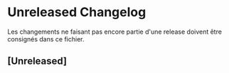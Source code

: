 # Unreleased Changelog

Les changements ne faisant pas encore partie d'une release doivent être
consignés dans ce fichier.


## [Unreleased]


